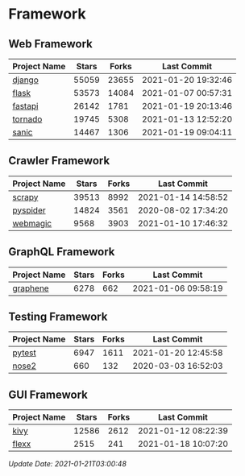 # Framework

## Web Framework
| Project Name | Stars | Forks | Last Commit |
| ------------ | ----- | ----- | ----------- |
| [django](https://github.com/django/django) | 55059 | 23655 | 2021-01-20 19:32:46 |
| [flask](https://github.com/pallets/flask) | 53573 | 14084 | 2021-01-07 00:57:31 |
| [fastapi](https://github.com/tiangolo/fastapi) | 26142 | 1781 | 2021-01-19 20:13:46 |
| [tornado](https://github.com/tornadoweb/tornado) | 19745 | 5308 | 2021-01-13 12:52:20 |
| [sanic](https://github.com/sanic-org/sanic) | 14467 | 1306 | 2021-01-19 09:04:11 |

## Crawler Framework
| Project Name | Stars | Forks | Last Commit |
| ------------ | ----- | ----- | ----------- |
| [scrapy](https://github.com/scrapy/scrapy) | 39513 | 8992 | 2021-01-14 14:58:52 |
| [pyspider](https://github.com/binux/pyspider) | 14824 | 3561 | 2020-08-02 17:34:20 |
| [webmagic](https://github.com/code4craft/webmagic) | 9568 | 3903 | 2021-01-10 17:46:32 |

## GraphQL Framework
| Project Name | Stars | Forks | Last Commit |
| ------------ | ----- | ----- | ----------- |
| [graphene](https://github.com/graphql-python/graphene) | 6278 | 662 | 2021-01-06 09:58:19 |

## Testing Framework
| Project Name | Stars | Forks | Last Commit |
| ------------ | ----- | ----- | ----------- |
| [pytest](https://github.com/pytest-dev/pytest) | 6947 | 1611 | 2021-01-20 12:45:58 |
| [nose2](https://github.com/nose-devs/nose2) | 660 | 132 | 2020-03-03 16:52:03 |

## GUI Framework
| Project Name | Stars | Forks | Last Commit |
| ------------ | ----- | ----- | ----------- |
| [kivy](https://github.com/kivy/kivy) | 12586 | 2612 | 2021-01-12 08:22:39 |
| [flexx](https://github.com/flexxui/flexx) | 2515 | 241 | 2021-01-18 10:07:20 |

*Update Date: 2021-01-21T03:00:48*